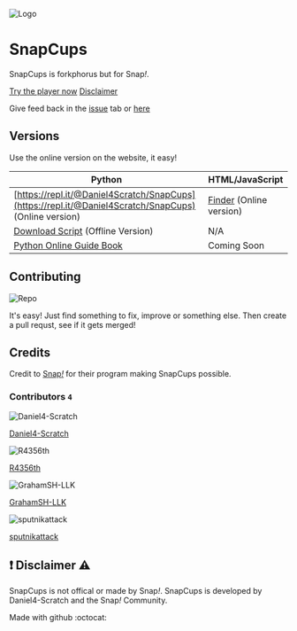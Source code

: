 ![Logo](https://snapcups.github.io/SnapCups/SnapCups.png)
# SnapCups
SnapCups is forkphorus but for Snap<i>!</i>.

[Try the player now](https://snapcups.github.io/SnapCups/Find.html) [Disclaimer](https://github.com/Snapcups/SnapCups#%EF%B8%8F-disclaimer-%EF%B8%8F)

Give feed back in the [issue](https://github.com/Snapcups/SnapCups/issues) tab or [here](https://forum.snap.berkeley.edu/t/snapcups-forkphorus-for-snap/2458)

## Versions
Use the online version on the website, it easy!

Python | HTML/JavaScript
-------|--------
[https://repl.it/@Daniel4Scratch/SnapCups](https://repl.it/@Daniel4Scratch/SnapCups) (Online version) | [Finder](https://snapcups.github.io/SnapCups/Find.html) (Online version)
[Download Script](https://snapcups.github.io/SnapCups/Code/main.py) (Offline Version)| N/A
[Python Online Guide Book](https://snapcups.github.io/SnapCups/Code/SnapCups%20_%20Python-Online.pdf) | Coming Soon

## Contributing
![Repo](https://myoctocat.com/objects/props/icons/props-books.svg)

It's easy! Just find something to fix, improve or something else. Then create a pull requst, see if it gets merged!

## Credits
Credit to [Snap<i>!</i>](https://snap.berkeley.edu/) for their program making SnapCups possible.

### Contributors `4`

![Daniel4-Scratch](https://avatars3.githubusercontent.com/u/65277548?s=64&v=4) 

[Daniel4-Scratch](https://github.com/Daniel4-Scratch)

![R4356th](https://avatars1.githubusercontent.com/u/61620631?s=460&u=a52e0f40dad5f45de92427006a765b3483bbcfb4&v=4)

[R4356th](https://github.com/R4356th)

![GrahamSH-LLK](https://avatars0.githubusercontent.com/u/64214252?s=64&v=4)

[GrahamSH-LLK](https://github.com/GrahamSH-LLK)

![sputnikattack](https://avatars2.githubusercontent.com/u/67114976?s=64&v=4)

[sputnikattack](https://github.com/sputnikattack)

## ❗️ Disclaimer ⚠️
SnapCups is not offical or made by Snap<i>!</i>. SnapCups is developed by Daniel4-Scratch and the Snap<i>!</i> Community.


Made with github :octocat:
